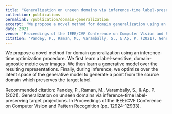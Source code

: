 ```yaml
---
title: "Generalization on unseen domains via inference-time label-preserving target projections"
collection: publications
permalink: /publication/domain-generalization
excerpt: 'We propose a novel method for domain generalization using an inference-time optimization procedure. We first learn a label-sensitive, domain-agnostic metric over images. We then learn a generative model over the resulting representations. Finally, during inference, we optimize over the latent space of the generative model to generate a point from the source domain which preserves the target label.'
date: 2021
venue: 'Proceedings of the IEEE/CVF Conference on Computer Vision and Pattern Recognition (CVPR)'
citation: 'Pandey, P., Raman, M., Varambally, S., & Ap, P. (2021). Generalization on unseen domains via inference-time label-preserving target projections. In Proceedings of the IEEE/CVF Conference on Computer Vision and Pattern Recognition (pp. 12924-12933).'
---
```

We propose a novel method for domain generalization using an inference-time optimization procedure. We first learn a label-sensitive, domain-agnostic metric over images. We then learn a generative model over the resulting representations. Finally, during inference, we optimize over the latent space of the generative model to generate a point from the source domain which preserves the target label.


Recommended citation: Pandey, P., Raman, M., Varambally, S., & Ap, P. (2021). Generalization on unseen domains via inference-time label-preserving target projections. In Proceedings of the IEEE/CVF Conference on Computer Vision and Pattern Recognition (pp. 12924-12933).